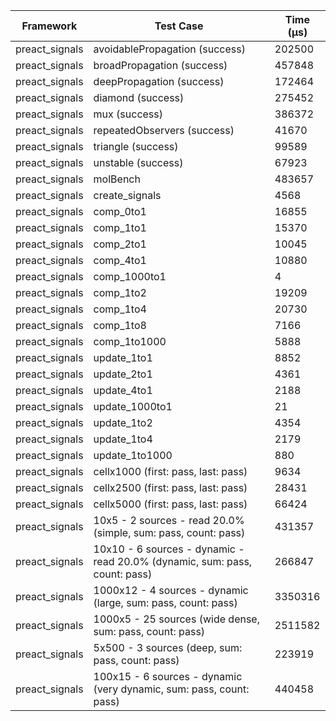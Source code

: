 | Framework | Test Case | Time (μs) |
| --- | --- | --- |
| preact_signals | avoidablePropagation (success) | 202500 |
| preact_signals | broadPropagation (success) | 457848 |
| preact_signals | deepPropagation (success) | 172464 |
| preact_signals | diamond (success) | 275452 |
| preact_signals | mux (success) | 386372 |
| preact_signals | repeatedObservers (success) | 41670 |
| preact_signals | triangle (success) | 99589 |
| preact_signals | unstable (success) | 67923 |
| preact_signals | molBench | 483657 |
| preact_signals | create_signals | 4568 |
| preact_signals | comp_0to1 | 16855 |
| preact_signals | comp_1to1 | 15370 |
| preact_signals | comp_2to1 | 10045 |
| preact_signals | comp_4to1 | 10880 |
| preact_signals | comp_1000to1 | 4 |
| preact_signals | comp_1to2 | 19209 |
| preact_signals | comp_1to4 | 20730 |
| preact_signals | comp_1to8 | 7166 |
| preact_signals | comp_1to1000 | 5888 |
| preact_signals | update_1to1 | 8852 |
| preact_signals | update_2to1 | 4361 |
| preact_signals | update_4to1 | 2188 |
| preact_signals | update_1000to1 | 21 |
| preact_signals | update_1to2 | 4354 |
| preact_signals | update_1to4 | 2179 |
| preact_signals | update_1to1000 | 880 |
| preact_signals | cellx1000 (first: pass, last: pass) | 9634 |
| preact_signals | cellx2500 (first: pass, last: pass) | 28431 |
| preact_signals | cellx5000 (first: pass, last: pass) | 66424 |
| preact_signals | 10x5 - 2 sources - read 20.0% (simple, sum: pass, count: pass) | 431357 |
| preact_signals | 10x10 - 6 sources - dynamic - read 20.0% (dynamic, sum: pass, count: pass) | 266847 |
| preact_signals | 1000x12 - 4 sources - dynamic (large, sum: pass, count: pass) | 3350316 |
| preact_signals | 1000x5 - 25 sources (wide dense, sum: pass, count: pass) | 2511582 |
| preact_signals | 5x500 - 3 sources (deep, sum: pass, count: pass) | 223919 |
| preact_signals | 100x15 - 6 sources - dynamic (very dynamic, sum: pass, count: pass) | 440458 |
